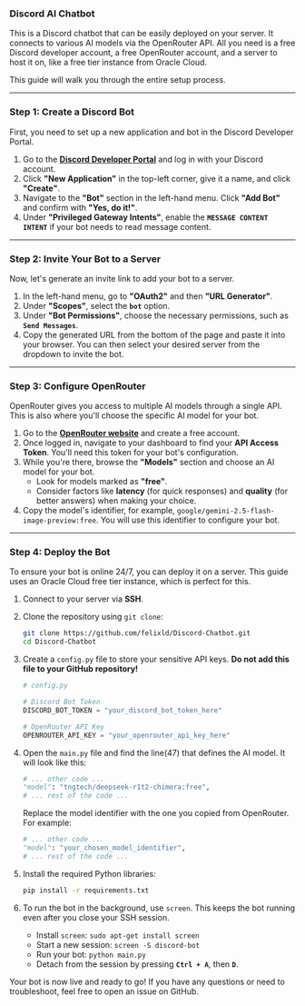 ### Discord AI Chatbot

This is a Discord chatbot that can be easily deployed on your server. It connects to various AI models via the OpenRouter API. All you need is a free Discord developer account, a free OpenRouter account, and a server to host it on, like a free tier instance from Oracle Cloud. 

This guide will walk you through the entire setup process.

-----

### Step 1: Create a Discord Bot

First, you need to set up a new application and bot in the Discord Developer Portal.

1.  Go to the **[Discord Developer Portal](https://www.google.com/search?q=https://discord.com/developers/applications)** and log in with your Discord account.
2.  Click **"New Application"** in the top-left corner, give it a name, and click **"Create"**.
3.  Navigate to the **"Bot"** section in the left-hand menu. Click **"Add Bot"** and confirm with **"Yes, do it\!"**.
4.  Under **"Privileged Gateway Intents"**, enable the **`MESSAGE CONTENT INTENT`** if your bot needs to read message content.

-----

### Step 2: Invite Your Bot to a Server

Now, let's generate an invite link to add your bot to a server.

1.  In the left-hand menu, go to **"OAuth2"** and then **"URL Generator"**.
2.  Under **"Scopes"**, select the **`bot`** option.
3.  Under **"Bot Permissions"**, choose the necessary permissions, such as **`Send Messages`**.
4.  Copy the generated URL from the bottom of the page and paste it into your browser. You can then select your desired server from the dropdown to invite the bot.

-----

### Step 3: Configure OpenRouter

OpenRouter gives you access to multiple AI models through a single API. This is also where you'll choose the specific AI model for your bot.

1.  Go to the **[OpenRouter website](https://openrouter.ai)** and create a free account.
2.  Once logged in, navigate to your dashboard to find your **API Access Token**. You'll need this token for your bot's configuration.
3.  While you're there, browse the **"Models"** section and choose an AI model for your bot.
      * Look for models marked as **"free"**.
      * Consider factors like **latency** (for quick responses) and **quality** (for better answers) when making your choice.
4.  Copy the model's identifier, for example, `google/gemini-2.5-flash-image-preview:free`. You will use this identifier to configure your bot.

-----

### Step 4: Deploy the Bot

To ensure your bot is online 24/7, you can deploy it on a server. This guide uses an Oracle Cloud free tier instance, which is perfect for this.

1.  Connect to your server via **SSH**.

2.  Clone the repository using `git clone`:

    ```bash
    git clone https://github.com/felixld/Discord-Chatbot.git
    cd Discord-Chatbot
    ```

3.  Create a `config.py` file to store your sensitive API keys. **Do not add this file to your GitHub repository\!**

    ```python
    # config.py

    # Discord Bot Token
    DISCORD_BOT_TOKEN = "your_discord_bot_token_here"

    # OpenRouter API Key
    OPENROUTER_API_KEY = "your_openrouter_api_key_here"
    ```

4.  Open the `main.py` file and find the line(47) that defines the AI model. It will look like this:

    ```python
    # ... other code ...
    "model": "tngtech/deepseek-r1t2-chimera:free",
    # ... rest of the code ...
    ```

    Replace the model identifier with the one you copied from OpenRouter. For example:

    ```python
    # ... other code ...
    "model": "your_chosen_model_identifier",
    # ... rest of the code ...
    ```

5.  Install the required Python libraries:

    ```bash
    pip install -r requirements.txt
    ```

6.  To run the bot in the background, use `screen`. This keeps the bot running even after you close your SSH session.

      * Install `screen`: `sudo apt-get install screen`
      * Start a new session: `screen -S discord-bot`
      * Run your bot: `python main.py`
      * Detach from the session by pressing **`Ctrl + A`**, then **`D`**.

Your bot is now live and ready to go\! If you have any questions or need to troubleshoot, feel free to open an issue on GitHub.
